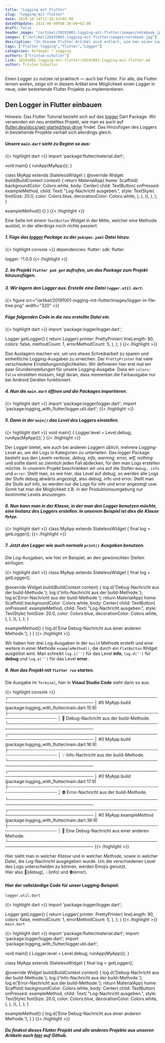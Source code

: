 ```yaml
---
title: "Logging mit Flutter"
slug: "logging-mit-flutter" 
date: 2019-10-14T11:26:53+02:00
dateOfUpdate: 2021-06-09T08:38:00+02:00
draft: false
header_image: "/artikel/20191001-logging-mit-flutter/images/notebook.jpg"
images: ["/artikel/20191001-logging-mit-flutter/images/notebook.jpg"]
description: "In diesem Flutter Artikel wird erklärt, wie man einen Logger einbauen kann."
tags: ["flutter-logging","flutter","Logger"]
categories: Anfänger * Logging
authors: ["tristan-schuller"]
link: 20191001-logging-mit-flutter/20191001-logging-mit-flutter.md
author: Tristan Schuller
---
```


Einen Logger zu nutzen ist praktisch — auch bei Flutter. Für alle, die Flutter lernen wollen, zeige ich in diesem Artikel eine Möglichkeit einen Logger in neue, oder bestehende Flutter Projekte zu implementieren. 

## Den Logger in Flutter einbauen

<div class="alert alert-info">Hinweis: Das Flutter Tutorial bezieht sich auf das <a href="https://pub.dev/packages/logger#-readme-tab-" target="_blank" rel="noopener">logger</a> Dart Package. Wir verwenden ein neu erstelltes Projekt, wie man es auch auf <a href="" target="_blank" rel="noopener">flutter.dev/docs/get-started/test-drive</a> findet. Das Hinzufügen des Loggers in bestehende Projekte verhält sich allerdings gleich.</div>

##### Unsere `main.dart` sieht zu Beginn so aus:

{{< highlight dart >}}
import 'package:flutter/material.dart';

void main() {
  runApp(MyApp());
}

class MyApp extends StatelessWidget {
  @override
  Widget build(BuildContext context) {
    return MaterialApp(
      home: Scaffold(
        backgroundColor: Colors.white,
        body: Center(
            child: TextButton(
          onPressed: exampleMethod,
          child: Text(
            "Log-Nachricht ausgeben.",
            style: TextStyle(
              fontSize: 20.0,
              color: Colors.blue,
              decorationColor: Colors.white,
            ),
          ),
        )),
      ),
    );
  }

  exampleMethod() {}
}
{{< /highlight >}}

Eine Seite mit einem `TextButton` Widget in der Mitte, welcher eine Methode auslöst, in der allerdings noch nichts passiert.

##### 1. Füge das <a href="https://pub.dev/packages/logger#-readme-tab-" target="_blank" rel="noopener">logger</a> Package zu der `pubspec.yaml` Datei hinzu.

{{< highlight console >}}
dependencies:
  flutter:
    sdk: flutter

  logger: ^1.0.0
{{< /highlight >}}

##### 2. Im Projekt `flutter pub get` aufrufen, um das Package zum Projekt hinzuzufügen.

##### 3. Wir lagern den Logger aus. Erstelle eine Datei `logger.util.dart`.

{{< figure src="/artikel/20191001-logging-mit-flutter/images/logger-in-file-tree.png" width="320" >}}

##### Füge folgenden Code in die neu erstellte Datei ein.

{{< highlight dart >}}
import 'package:logger/logger.dart';

Logger getLogger() {
  return Logger(
    printer: PrettyPrinter(
      lineLength: 90,
      colors: false,
      methodCount: 1,
      errorMethodCount: 5,
    ),
  );
}
{{< /highlight >}}

Das Auslagern machen wir, um uns etwas Schreibarbeit zu sparen und einheitliche Logging-Ausgaben zu erreichen. Der `PrettyPrinter` hat viele verschiedene Einstellungsmöglichkeiten. Wir definieren hier erst mal ein paar Grundeinstellungen für unsere Logging-Ausgabe. Dass wir `colors: false` einstellen müssen, liegt daran, dass momentan die Farbausgabe nur bei Android Geräten funktioniert.

##### 4. Nun die `main.dart` öffnen und die Packages importieren.
{{< highlight dart >}}
import 'package:logger/logger.dart';
import 'package:logging_with_flutter/logger.util.dart';
{{< /highlight >}}

##### 5. Dann in der `main()` das Level des Loggers einstellen.
{{< highlight dart >}}
void main() {
  Logger.level = Level.debug;
  runApp(MyApp());
}
{{< /highlight >}}

Der Logger bietet, wie auch bei anderen Loggern üblich, mehrere Logging-Level an, um die Logs in Kategorien zu unterteilen. Das logger Package besteht aus den Leveln *verbose, debug, info, warning, error, wtf, nothing* und sollte damit so ziemlich jeden Fall abdecken, für den man Logs erstellen möchte. In unserem Projekt beschränken wir uns auf die Stufen `debug, info` und `error`. Stellt man, so wie hier, das Level auf *debug*, so werden alle Logs der Stufe debug abwärts angezeigt, also debug, info und error. Stellt man die Stufe auf info, so werden nur die Logs für info und error angezeigt usw. Somit hat man die Möglichkeit z.B. in der Produktionsumgebung nur bestimmte Levels anzuzeigen.

##### 6. Nun kann man in der Klasse, in der man den Logger benutzen möchte, eine Instanz des Loggers erstellen. In unserem Beispiel ist dies die Klasse `MyApp`.
{{< highlight dart >}}
class MyApp extends StatelessWidget {
  final log = getLogger();
{{< /highlight >}}

##### 7. Jetzt den Logger wie auch normale `print()` Ausgaben benutzen.
Die Log-Ausgaben, wie hier im Beispiel, an den gewünschten Stellen einfügen.

{{< highlight dart >}}
class MyApp extends StatelessWidget {
  final log = getLogger();

  @override
  Widget build(BuildContext context) {
    log.d('Debug-Nachricht aus der build-Methode.');
    log.i('Info-Nachricht aus der build-Methode.');
    log.e('Error-Nachricht aus der build-Methode.');
    return MaterialApp(
      home: Scaffold(
        backgroundColor: Colors.white,
        body: Center(
            child: TextButton(
          onPressed: exampleMethod,
          child: Text(
            "Log-Nachricht ausgeben.",
            style: TextStyle(
              fontSize: 20.0,
              color: Colors.blue,
              decorationColor: Colors.white,
            ),
          ),
        )),
      ),
    );
  }

  exampleMethod() {
    log.d('Eine Debug-Nachricht aus einer anderen Methode.');
  }
}
{{< /highlight >}}

Wir haben hier drei Log-Ausgaben in der `build` Methode erstellt und eine weitere in einer Methode `exampleMethod()`, die durch ein `FlatButton` Widget ausgelöst wird. Man schreibt `log.i('')` für das Level **info**, `log.d('')` für **debug** und `log.e('')` für das Level **error**. 


##### 8. Nun das Projekt mit `flutter run` starten.
Die Ausgabe im `Terminal`, hier in **Visaul Studio Code** sieht dann so aus:

{{< highlight console >}}
┌──────────────────────────────────────────────────────────────────────────────
│ #0   MyApp.build (package:logging_with_flutter/main.dart:15:9)
├┄┄┄┄┄┄┄┄┄┄┄┄┄┄┄┄┄┄┄┄┄┄┄┄┄┄┄┄┄┄┄┄┄┄┄┄┄┄┄┄┄┄┄┄┄┄┄┄┄┄┄┄┄┄┄┄┄┄┄┄┄┄┄┄┄┄┄┄┄┄┄┄┄┄┄┄┄┄
│ 🐛 Debug-Nachricht aus der build-Methode. 
└──────────────────────────────────────────────────────────────────────────────
┌──────────────────────────────────────────────────────────────────────────────
│ #0   MyApp.build (package:logging_with_flutter/main.dart:16:9)
├┄┄┄┄┄┄┄┄┄┄┄┄┄┄┄┄┄┄┄┄┄┄┄┄┄┄┄┄┄┄┄┄┄┄┄┄┄┄┄┄┄┄┄┄┄┄┄┄┄┄┄┄┄┄┄┄┄┄┄┄┄┄┄┄┄┄┄┄┄┄┄┄┄┄┄┄┄┄
│ 💡 Info-Nachricht aus der build-Methode.
└──────────────────────────────────────────────────────────────────────────────
┌──────────────────────────────────────────────────────────────────────────────
│ #0   MyApp.build (package:logging_with_flutter/main.dart:17:9)
├┄┄┄┄┄┄┄┄┄┄┄┄┄┄┄┄┄┄┄┄┄┄┄┄┄┄┄┄┄┄┄┄┄┄┄┄┄┄┄┄┄┄┄┄┄┄┄┄┄┄┄┄┄┄┄┄┄┄┄┄┄┄┄┄┄┄┄┄┄┄┄┄┄┄┄┄┄┄
│ ⛔ Error-Nachricht aus der build-Methode.
└──────────────────────────────────────────────────────────────────────────────
┌──────────────────────────────────────────────────────────────────────────────
│ #0   MyApp.exampleMethod (package:logging_with_flutter/main.dart:36:9)
├┄┄┄┄┄┄┄┄┄┄┄┄┄┄┄┄┄┄┄┄┄┄┄┄┄┄┄┄┄┄┄┄┄┄┄┄┄┄┄┄┄┄┄┄┄┄┄┄┄┄┄┄┄┄┄┄┄┄┄┄┄┄┄┄┄┄┄┄┄┄┄┄┄┄┄┄┄┄
│ 🐛 Eine Debug-Nachricht aus einer anderen Methode.
└──────────────────────────────────────────────────────────────────────────────
{{< /highlight >}}

Hier sieht man in welcher *Klasse* und in welcher *Methode*, sowie in welcher *Datei*, die Log-Nachricht ausgegeben wurde. Um die verschiedenen Level des Logs unterscheiden zu können, werden Emojis genutzt.<br/> Hier also 🐛(debug), 💡(info) und ⛔(error).


#### Hier der vollständige Code für unser Logging-Beispiel:

`logger.util.dart`

{{< highlight dart >}}
import 'package:logger/logger.dart';

Logger getLogger() {
  return Logger(
    printer: PrettyPrinter(
      lineLength: 90,
      colors: false,
      methodCount: 1,
      errorMethodCount: 5,
    ),
  );
}
{{< /highlight >}}
<br/>
`main.dart`

{{< highlight dart >}}
import 'package:flutter/material.dart';
import 'package:logger/logger.dart';
import 'package:logging_with_flutter/logger.util.dart';

void main() {
  Logger.level = Level.debug;
  runApp(MyApp());
}

class MyApp extends StatelessWidget {
  final log = getLogger();

  @override
  Widget build(BuildContext context) {
    log.d('Debug-Nachricht aus der build-Methode.');
    log.i('Info-Nachricht aus der build-Methode.');
    log.e('Error-Nachricht aus der build-Methode.');
    return MaterialApp(
      home: Scaffold(
        backgroundColor: Colors.white,
        body: Center(
            child: TextButton(
          onPressed: exampleMethod,
          child: Text(
            "Log-Nachricht ausgeben.",
            style: TextStyle(
              fontSize: 20.0,
              color: Colors.blue,
              decorationColor: Colors.white,
            ),
          ),
        )),
      ),
    );
  }

  exampleMethod() {
    log.d('Eine Debug-Nachricht aus einer anderen Methode.');
  }
}
{{< /highlight >}}

##### Du findest dieses Flutter Projekt und alle anderen Projekte aus unseren Artikeln auch <a href="https://github.com/coodoo-io/flutter-samples/tree/master/010-logging" target="_blank" rel="noopener">hier</a> auf Github.
